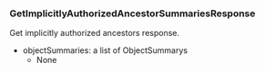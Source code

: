 ### GetImplicitlyAuthorizedAncestorSummariesResponse
Get implicitly authorized ancestors response.

- objectSummaries: a list of ObjectSummarys
  - None
